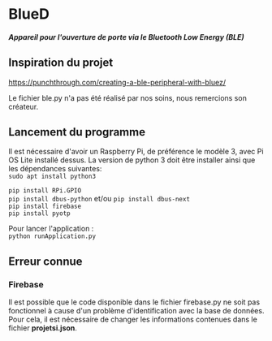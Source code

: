 # BlueD
##### Appareil pour l'ouverture de porte via le Bluetooth Low Energy (BLE)
## Inspiration du projet
https://punchthrough.com/creating-a-ble-peripheral-with-bluez/

Le fichier ble.py n'a pas été réalisé par nos soins, nous remercions son créateur.

## Lancement du programme
Il est nécessaire d'avoir un Raspberry Pi, de préférence le modèle 3, avec Pi OS Lite installé dessus.
La version de python 3 doit être installer ainsi que les dépendances suivantes:<br>
`sudo apt install python3`<br>

`pip install RPi.GPIO`<br>
`pip install dbus-python` et/ou `pip install dbus-next`<br>
`pip install firebase`<br>
`pip install pyotp`<br>



Pour lancer l'application :<br>
`python runApplication.py`


## Erreur connue
### Firebase
Il est possible que le code disponible dans le fichier firebase.py ne soit pas fonctionnel à cause d'un problème d'identification avec la base de données. Pour cela, il est nécessaire de changer les informations contenues dans le fichier **projetsi.json**.
